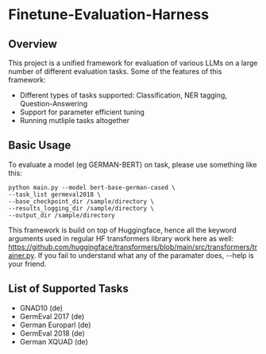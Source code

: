 # Finetune-Evaluation-Harness

## Overview
This project is a unified framework for evaluation of various LLMs on a large number of different evaluation tasks. Some of the features of this framework:

- Different types of tasks supported: Classification, NER tagging, Question-Answering
- Support for parameter efficient tuning
- Running mutliple tasks altogether


## Basic Usage

To evaluate a model (eg GERMAN-BERT) on task, please use something like this:

```
python main.py --model bert-base-german-cased \
--task_list germeval2018 \
--base_checkpoint_dir /sample/directory \
--results_logging_dir /sample/directory \
--output_dir /sample/directory
```

This framework is build on top of Huggingface, hence all the keyword arguments used in regular HF transformers library work here as well: https://github.com/huggingface/transformers/blob/main/src/transformers/trainer.py. If you fail to understand what any of the paramater does, --help is your friend.

## List of Supported Tasks

- GNAD10 (de)
- GermEval 2017 (de)
- German Europarl (de)
- GermEval 2018 (de)
- German XQUAD (de)


